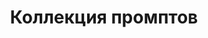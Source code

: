 ---
title: Коллекция промптов
description: Коллекция промптов для автоматизации юридической работы.
---